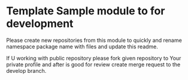 # Template Sample module to for development

Please create new repositories from this module to quickly
and rename namespace package name with files and update this readme.

If U working with public repository please fork given repository
to Your private profile and after is good for review create merge request
to the develop branch.
